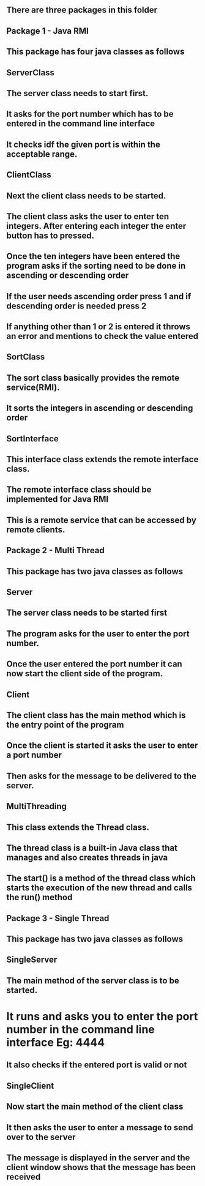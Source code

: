 ## There are three packages in this folder
## Package 1 - Java RMI
## This package has four java classes as follows
## ServerClass
## The server class needs to start first. 
## It asks for the port number which has to be entered in the command line interface
## It checks idf the given port is within the acceptable range.
## ClientClass
## Next the client class needs to be started.
## The client class asks the user to enter ten integers. After entering each integer the enter button has to pressed.
## Once the ten integers have been entered the program asks if the sorting need to be done in ascending or descending order
## If the user needs ascending order press 1 and if descending order is needed press 2
## If anything other than 1 or 2 is entered it throws an error and mentions to check the value entered
## SortClass
## The sort class basically provides the remote service(RMI).
## It sorts the integers in ascending or descending order
## SortInterface
## This interface class extends the remote interface class.
## The remote interface class should be implemented for Java RMI
## This is a remote service that can be accessed by remote clients.
## Package 2 - Multi Thread
## This package has two java classes as follows
## Server
## The server class needs to be started first
## The program asks for the user to enter the port number.
## Once the user entered the port number it can now start the client side of the program.
## Client
## The client class has the main method which is the entry point of the program
## Once the client is started it asks the user to enter a port number
## Then asks for the message to be delivered to the server.
## MultiThreading
## This class extends the Thread class.
## The thread class is a built-in Java class that manages and also creates threads in java
## The start() is a method of the thread class which starts the execution of the new thread and calls the run() method

## Package 3 - Single Thread
## This package has two java classes as follows
## SingleServer
## The main method of the server class is to be started.
# It runs and asks you to enter the port number in the command line interface Eg: 4444
## It also checks if the entered port is valid or not
## SingleClient
## Now start the main method of the client class
## It then asks the user to enter a message to send over to the server
## The message is displayed in the server and the client window shows that the message has been received
